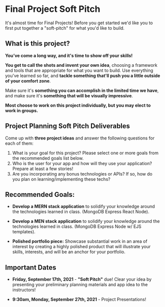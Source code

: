 # Final Project Soft Pitch

It's almost time for Final Projects! Before you get started we'd like you to first put together a "soft-pitch" for what you'd like to build.

## What is this project?

**You’ve come a long way, and it's time to show off your skills!**

**You get to call the shots and invent your own idea**, choosing a framework and tools that are appropriate for what you want to build. Use everything you've learned so far, and **tackle something that'll push you a little outside of your comfort zone**.

Make sure it's **something you can accomplish in the limited time we have**, and make sure it's **something that will be visually impressive**.

**Most choose to work on this project individually, but you may elect to work in groups.**

## Project Planning Soft Pitch Deliverables
Come up with **three project ideas** and answer the following questions for each of them:

1. What is your goal for this project? Please select one or more goals from the recommended goals list below.
2. Who is the user for your app and how will they use your application? Prepare at least a few stories!
3. Are you incorporating any bonus technologies or APIs? If so, how do you plan on learning/implementing these techs?

## Recommended Goals:

* **Develop a MERN stack application** to solidify your knowledge around the technologies learned in class. (MongoDB Express React Node).

* **Develop a MEN stack application** to solidify your knowledge around the technologies learned in class. (MongoDB Express Node w/ EJS templates).

* **Polished portfolio piece:** Showcase substantial work in an area of interest by creating a highly polished product that will illustrate your skills, interests, and will be an anchor for your portfolio.

## Important Dates

* **Friday, September 17th, 2021** - **"Soft Pitch"** due! Clear your idea by presenting your preliminary planning materials and app idea to the instructors!

* **9:30am, Monday, September 27th, 2021** - Project Presentations!
